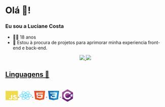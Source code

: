 # Olá 👋!  
### Eu sou a Luciane Costa

- 🐱‍👤 18 anos
- 🌱 Estou à procura de projetos para aprimorar minha experiencia front-end e back-end.


<div align="center">
  <a href="">
  <img height="170em" src="https://github-readme-stats.vercel.app/api?username=LucianeC&show_icons=true&theme=dark&include_all_commits=true&count_private=true"/>
  <img height="170em" src="https://github-readme-stats.vercel.app/api/top-langs/?username=LucianeC&layout=compact&langs_count=7&theme=dark"/>
</div>
 
  ## Linguagens 🚀 
 <div style="display: inline_block"><br>
  <img align="center" alt="Lucy-Js" height="30" width="40" src="https://raw.githubusercontent.com/devicons/devicon/master/icons/javascript/javascript-plain.svg">
    <img align="center" alt="Lucy-React" height="30" width="40" src="https://raw.githubusercontent.com/devicons/devicon/master/icons/react/react-original.svg">
  <img align="center" alt="Lucy-HTML" height="30" width="40" src="https://raw.githubusercontent.com/devicons/devicon/master/icons/html5/html5-original.svg">
  <img align="center" alt="Lucy-CSS" height="30" width="40" src="https://raw.githubusercontent.com/devicons/devicon/master/icons/css3/css3-original.svg">
  <img align="center" alt="Lucy-Csharp" height="40" width="40" src="https://raw.githubusercontent.com/devicons/devicon/master/icons/csharp/csharp-original.svg">
   
</div>
</div>
  
  ##

 
